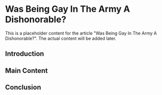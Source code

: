 # Was Being Gay In The Army A Dishonorable?

This is a placeholder content for the article "Was Being Gay In The Army A Dishonorable?". 
The actual content will be added later.

## Introduction

## Main Content

## Conclusion